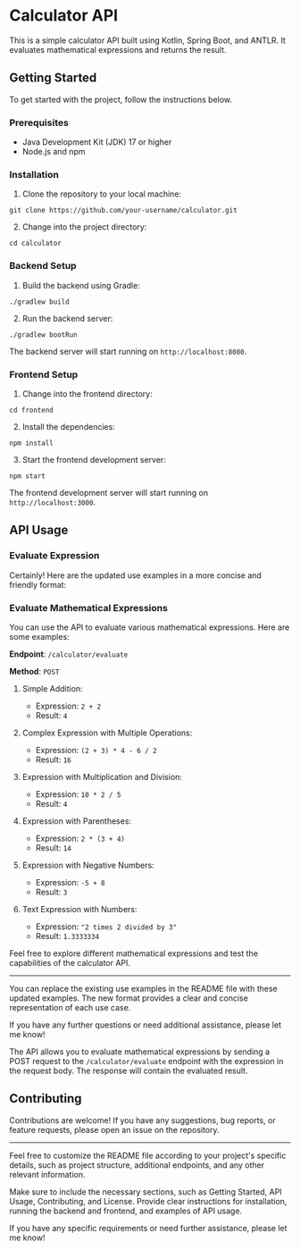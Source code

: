 # Calculator API

This is a simple calculator API built using Kotlin, Spring Boot, and ANTLR. It evaluates mathematical expressions and returns the result.

## Getting Started

To get started with the project, follow the instructions below.

### Prerequisites

- Java Development Kit (JDK) 17 or higher
- Node.js and npm

### Installation

1. Clone the repository to your local machine:

```shell
git clone https://github.com/your-username/calculator.git
```

2. Change into the project directory:

```shell
cd calculator
```

### Backend Setup

1. Build the backend using Gradle:

```shell
./gradlew build
```

2. Run the backend server:

```shell
./gradlew bootRun
```

The backend server will start running on `http://localhost:8080`.

### Frontend Setup

1. Change into the frontend directory:

```shell
cd frontend
```

2. Install the dependencies:

```shell
npm install
```

3. Start the frontend development server:

```shell
npm start
```

The frontend development server will start running on `http://localhost:3000`.

## API Usage

### Evaluate Expression

Certainly! Here are the updated use examples in a more concise and friendly format:

### Evaluate Mathematical Expressions

You can use the API to evaluate various mathematical expressions. Here are some examples:

**Endpoint**: `/calculator/evaluate`

**Method**: `POST`

1. Simple Addition:
    - Expression: `2 + 2`
    - Result: `4`

2. Complex Expression with Multiple Operations:
    - Expression: `(2 + 3) * 4 - 6 / 2`
    - Result: `16`

3. Expression with Multiplication and Division:
    - Expression: `10 * 2 / 5`
    - Result: `4`

4. Expression with Parentheses:
    - Expression: `2 * (3 + 4)`
    - Result: `14`

5. Expression with Negative Numbers:
    - Expression: `-5 + 8`
    - Result: `3`
   
6. Text Expression with Numbers:
   - Expression: `"2 times 2 divided by 3"`
   - Result: `1.3333334`

Feel free to explore different mathematical expressions and test the capabilities of the calculator API.

---

You can replace the existing use examples in the README file with these updated examples. The new format provides a clear and concise representation of each use case.

If you have any further questions or need additional assistance, please let me know!

The API allows you to evaluate mathematical expressions by sending a POST request to the `/calculator/evaluate` endpoint with the expression in the request body. The response will contain the evaluated result.

## Contributing

Contributions are welcome! If you have any suggestions, bug reports, or feature requests, please open an issue on the repository.

---

Feel free to customize the README file according to your project's specific details, such as project structure, additional endpoints, and any other relevant information.

Make sure to include the necessary sections, such as Getting Started, API Usage, Contributing, and License. Provide clear instructions for installation, running the backend and frontend, and examples of API usage.

If you have any specific requirements or need further assistance, please let me know!
